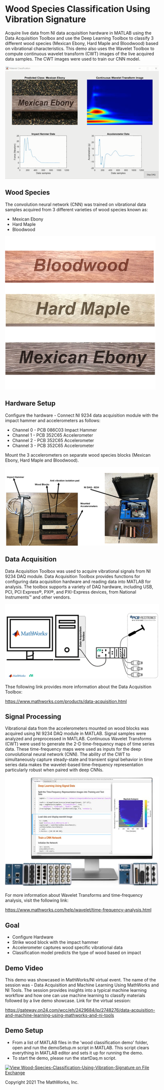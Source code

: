 # Wood Species Classification Using Vibration Signature
 
Acquire live data from NI data acquisition hardware in MATLAB using the Data Acquisition Toolbox and use the Deep Learning Toolbox to classify 3 different wood species (Mexican Ebony, Hard Maple and Bloodwood) based on vibrational characteristics. 
This demo also uses the Wavelet Toolbox to compute continuous wavelet transform (CWT) images of the live acquired data samples. The CWT images were used to train our CNN model.
   
![](images/classificationGui.png)

## Wood Species

The convolution neural network (CNN) was trained on vibrational data samples acquired from 3 different varieties of wood species known as:

* Mexican Ebony
* Hard Maple
* Bloodwood
    
![](images/woodSpecies.PNG)

## Hardware Setup

Configure the hardware - Connect NI 9234 data acquisition module with the impact hammer and accelerometers as follows:

* Channel 0 - PCB 086C03 Impact Hammer
* Channel 1 - PCB 352C65 Accelerometer
* Channel 2 - PCB 352C65 Accelerometer
* Channel 3 - PCB 352C65 Accelerometer

Mount the 3 accelerometers on separate wood species blocks (Mexican Ebony, Hard Maple and Bloodwood).

![](images/hardwareSetup.png)

## Data Acquisition 

Data Acquisition Toolbox was used to acquire vibrational signals from NI 9234 DAQ module. Data Acquisition Toolbox provides functions for configuring data acquisition hardware and reading data into MATLAB for analysis.
The toolbox supports a variety of DAQ hardware, including USB, PCI, PCI Express®, PXI®, and PXI-Express devices, from National Instruments™ and other vendors.

![](images/overviewDiag.PNG)

Thse following link provides more information about the Data Acquisition Toolbox:

https://www.mathworks.com/products/data-acquisition.html

## Signal Processing

Vibrational data from the accelerometers mounted on wood blocks was acquired using NI 9234 DAQ module in MATLAB. Signal samples were analyzed and preprocessed in MATLAB. Continuous Wavelet Transforms (CWT) were used 
to generate the 2-D time-frequency maps of time series data. These time-frequency maps were used as inputs for the deep convolutional neural network (CNN). The ability of the CWT to simultaneously capture steady-state
and transient signal behavior in time series data makes the wavelet-based time-frequency representation particularly robust when paired with deep CNNs.

![](/images/waveletImage.PNG)

For more information about Wavelet Transforms and time-frequency analysis, visit the following link:

https://www.mathworks.com/help/wavelet/time-frequency-analysis.html   

## Goal

* Configure Hardware
* Strike wood block with the impact hammer
* Accelerometer captures wood specific vibrational data
* Classification model predicts the type of wood based on impact

## Demo Video

This demo was showcased in MathWorks/NI virtual event. The name of the session was - Data Acquisition and Machine Learning Using MathWorks and NI Tools. 
The session provides insights into a typical machine learning workflow and how one can use machine learning to classify materials followed by a live demo showcase.
Link for the virtual session:

https://gateway.on24.com/wcc/eh/2429684/lp/2748276/data-acquisition-and-machine-learning-using-mathworks-and-ni-tools

## Demo Setup

* From a list of MATLAB files in the 'wood classification demo' folder, open and run the demoSetup.m script in MATLAB. This script clears everything in MATLAB editor and sets it up for running the demo.
* To start the demo, please run the startDaq.m script.

[![View Wood-Species-Classification-Using-Vibration-Signature on File Exchange](https://www.mathworks.com/matlabcentral/images/matlab-file-exchange.svg)](https://www.mathworks.com/matlabcentral/fileexchange/89248-wood-species-classification-using-vibration-signature)

Copyright 2021 The MathWorks, Inc.
